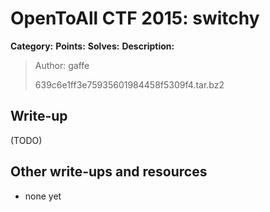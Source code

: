 # OpenToAll CTF 2015: switchy

**Category:** 
**Points:** 
**Solves:** 
**Description:** 

> Author: gaffe
> 
> 639c6e1ff3e75935601984458f5309f4.tar.bz2

## Write-up

(TODO)

## Other write-ups and resources

* none yet